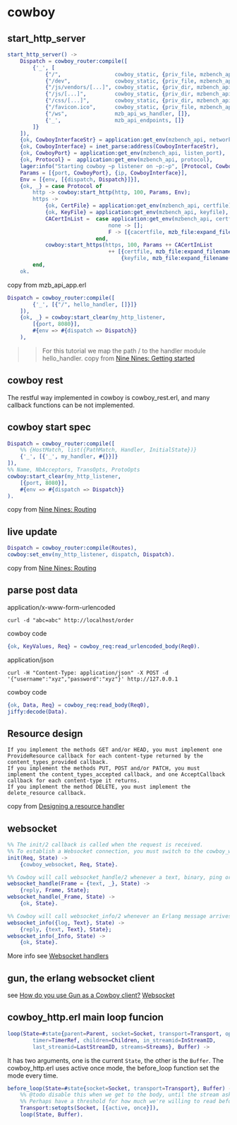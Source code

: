 # cowboy

## start_http_server

``` erlang
start_http_server() ->
    Dispatch = cowboy_router:compile([
        {'_', [
            {"/",                 cowboy_static, {priv_file, mzbench_api, "/http_root/index.html"}},
            {"/dev",              cowboy_static, {priv_file, mzbench_api, "/http_root/index.dev.html"}},
            {"/js/vendors/[...]", cowboy_static, {priv_dir, mzbench_api, ["/http_root/js/vendors"], [{mimetypes, cow_mimetypes, web}]}},
            {"/js/[...]",         cowboy_static, {priv_dir, mzbench_api, ["/http_root/js"], [{mimetypes, cow_mimetypes, web}]}},
            {"/css/[...]",        cowboy_static, {priv_dir, mzbench_api, ["/http_root/css"], [{mimetypes, cow_mimetypes, web}]}},
            {"/favicon.ico",      cowboy_static, {priv_file, mzbench_api, "/http_root/favicon.ico"}},
            {"/ws",               mzb_api_ws_handler, []},
            {'_',                 mzb_api_endpoints, []}
        ]}
    ]),
    {ok, CowboyInterfaceStr} = application:get_env(mzbench_api, network_interface),
    {ok, CowboyInterface} = inet_parse:address(CowboyInterfaceStr),
    {ok, CowboyPort} = application:get_env(mzbench_api, listen_port),
    {ok, Protocol} =  application:get_env(mzbench_api, protocol),
    lager:info("Starting cowboy ~p listener on ~p:~p", [Protocol, CowboyInterface, CowboyPort]),
    Params = [{port, CowboyPort}, {ip, CowboyInterface}],
    Env = [{env, [{dispatch, Dispatch}]}],
    {ok, _} = case Protocol of
        http -> cowboy:start_http(http, 100, Params, Env);
        https ->
            {ok, CertFile} = application:get_env(mzbench_api, certfile),
            {ok, KeyFile} = application:get_env(mzbench_api, keyfile),
            CACertInList =  case application:get_env(mzbench_api, certfile, none) of
                                none -> [];
                                F -> [{cacertfile, mzb_file:expand_filename(F)}]
                            end,
            cowboy:start_https(https, 100, Params ++ CACertInList
                                ++ [{certfile, mzb_file:expand_filename(CertFile)},
                                    {keyfile, mzb_file:expand_filename(KeyFile)}], Env)
        end,
    ok.
```

copy from mzb_api_app.erl

``` erlang
Dispatch = cowboy_router:compile([
        {'_', [{"/", hello_handler, []}]}
    ]),
    {ok, _} = cowboy:start_clear(my_http_listener,
        [{port, 8080}],
        #{env => #{dispatch => Dispatch}}
    ),
```
>> For this tutorial we map the path / to the handler module hello_handler.
copy from [Nine Nines: Getting started](https://ninenines.eu/docs/en/cowboy/2.2/guide/getting_started/)

## cowboy rest
The restful way implemented in cowboy is cowboy_rest.erl, and many callback functions can be not implemented.


## cowboy start spec

``` erlang
Dispatch = cowboy_router:compile([
    %% {HostMatch, list({PathMatch, Handler, InitialState})}
    {'_', [{'_', my_handler, #{}}]}
]),
%% Name, NbAcceptors, TransOpts, ProtoOpts
cowboy:start_clear(my_http_listener,
    [{port, 8080}],
    #{env => #{dispatch => Dispatch}}
).
```
copy from [Nine Nines: Routing](https://ninenines.eu/docs/en/cowboy/2.2/guide/routing/)

## live update

``` erlang
Dispatch = cowboy_router:compile(Routes),
cowboy:set_env(my_http_listener, dispatch, Dispatch).
```
copy from [Nine Nines: Routing](https://ninenines.eu/docs/en/cowboy/2.2/guide/routing/)


## parse post data

application/x-www-form-urlencoded

``` shell
curl -d "abc=abc" http://localhost/order
```
cowboy code
``` erlang
{ok, KeyValues, Req} = cowboy_req:read_urlencoded_body(Req0).
```
application/json

``` shell
curl -H "Content-Type: application/json" -X POST -d '{"username":"xyz","password":"xyz"}' http://127.0.0.1
```

cowboy code

``` erlang
{ok, Data, Req} = cowboy_req:read_body(Req0),
jiffy:decode(Data).
```

## Resource design

```
If you implement the methods GET and/or HEAD, you must implement one ProvideResource callback for each content-type returned by the content_types_provided callback.
If you implement the methods PUT, POST and/or PATCH, you must implement the content_types_accepted callback, and one AcceptCallback callback for each content-type it returns.
If you implement the method DELETE, you must implement the delete_resource callback.
```
copy from [Designing a resource handler](https://ninenines.eu/docs/en/cowboy/2.2/guide/resource_design/)

## websocket

``` erlang
%% The init/2 callback is called when the request is received.
%% To establish a Websocket connection, you must switch to the cowboy_websocket module:
init(Req, State) ->
    {cowboy_websocket, Req, State}.

%% Cowboy will call websocket_handle/2 whenever a text, binary, ping or pong frame arrives from the client.
websocket_handle(Frame = {text, _}, State) ->
    {reply, Frame, State};
websocket_handle(_Frame, State) ->
    {ok, State}.

%% Cowboy will call websocket_info/2 whenever an Erlang message arrives.
websocket_info({log, Text}, State) ->
    {reply, {text, Text}, State};
websocket_info(_Info, State) ->
    {ok, State}.
```

More info see [Websocket handlers](https://ninenines.eu/docs/en/cowboy/2.5/guide/ws_handlers/)

## gun, the erlang websocket client
see [How do you use Gun as a Cowboy client?](https://stackoverflow.com/questions/45005984/how-do-you-use-gun-as-a-cowboy-client)
[Websocket](https://ninenines.eu/docs/en/gun/1.3/guide/websocket/)

## cowboy_http.erl main loop funcion

``` erlang
loop(State=#state{parent=Parent, socket=Socket, transport=Transport, opts=Opts,
		timer=TimerRef, children=Children, in_streamid=InStreamID,
		last_streamid=LastStreamID, streams=Streams}, Buffer) ->
```
It has two arguments, one is the current `State`, the other is the `Buffer`.
The cowboy_http.erl uses active once mode, the before_loop function set the mode every time.

``` erlang
before_loop(State=#state{socket=Socket, transport=Transport}, Buffer) ->
	%% @todo disable this when we get to the body, until the stream asks for it?
	%% Perhaps have a threshold for how much we're willing to read before waiting.
	Transport:setopts(Socket, [{active, once}]),
	loop(State, Buffer).
```

